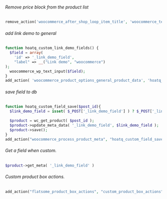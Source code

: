 ###### Remove price block from the product list
```php
remove_action('woocommerce_after_shop_loop_item_title', 'woocommerce_template_loop_price', 10);
```

###### add link demo to general
```php
function hoatq_custom_link_demo_fields() {
  $field = array(
    'id' => '_link_demo_field',
    "label" => __("Link demo", "woocommerce") 
);
  woocommerce_wp_text_input($field);
}
add_action( 'woocommerce_product_options_general_product_data', 'hoatq_custom_link_demo_fields' );
```

###### save field to db
```php
function hoatq_custom_field_save($post_id){
  $link_demo_field = isset( $_POST['_link_demo_field'] ) ? $_POST['_link_demo_field'] : '';
 
  $product = wc_get_product( $post_id );
  $product->update_meta_data( '_link_demo_field', $link_demo_field );
  $product->save();
}
add_action("woocommerce_process_product_meta", "hoatq_custom_field_save");
```
###### Get a field when custom. 
```php
$product->get_meta( '_link_demo_field' )
```
###### Custom product box actions.
```php
add_action("flatsome_product_box_actions", "custom_product_box_actions");
```
